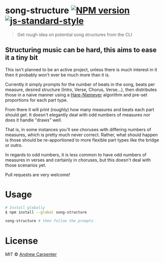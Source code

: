 # song-structure [![NPM version](https://badge.fury.io/js/song-structure.svg)](https://npmjs.org/package/song-structure)   [![js-standard-style](https://img.shields.io/badge/code%20style-standard-brightgreen.svg?style=flat)](https://github.com/feross/standard)   

> Get rough idea on potential song structures from the CLI

## Structuring music can be hard, this aims to ease it a tiny bit
This isn't planned to be an active project, unless there is much interest in it then it probably won't ever be much more than it is.

Currently it simply prompts for the number of beats in the song, beats per measure, desired structure (Intro, Verse, Chorus, Verse...), then distributes those in a naive manner using a [Hare-Niemeyer](https://github.com/juliuste/hare-niemeyer) algorithm and pre-set proportions for each part type.

From there it will print (roughly) how many measures and beats each part should get. It doesn't elegantly deal with odd numbers of measures nor does it handle "draws" well.

That is, in some instances you'll see choruses with differing numbers of measures, which is pretty much never correct. Rather, what should happen is those should be re-apportioned to more flexible part types like the bridge or outro.

In regards to odd numbers, it is less common to have odd numbers of measures in verses and certainly in choruses, but this doesn't deal with those scenarios yet.

Pull requests are very welcome!

# Usage
```sh
# Install globally
$ npm install --global song-structure
```

```sh
song-structure # then follow the prompts
```

# License

MIT © [Andrew Carpenter](https://github.com/doesdev)
